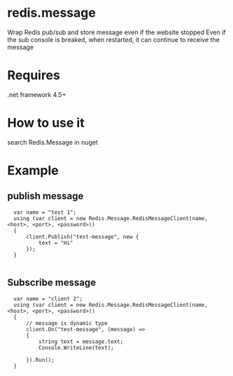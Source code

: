 # redis.message 

Wrap Redis pub/sub and store message even if the website stopped
Even if the sub console is breaked, when restarted, it can continue to receive the message

# Requires
.net framework 4.5+

# How to use it
search 	Redis.Message in nuget


# Example
## publish message
```
  var name = "test 1";
  using (var client = new Redis.Message.RedisMessageClient(name, <host>, <port>, <password>))
  {
      client.Publish("test-message", new {
          text = "Hi"
      });
  }
                    
```

## Subscribe message
```
  var name = "client 2";
  using (var client = new Redis.Message.RedisMessageClient(name, <host>, <port>, <password>))
  {
      // message is dynamic type
      client.On("test-message", (message) =>
      {
          string text = message.text;
          Console.WriteLine(text);
          
      }).Run();
  }
```
